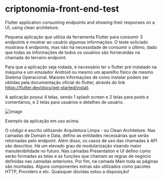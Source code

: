 # criptonomia-front-end-test
Flutter application consuming endpoints and showing their responses on a UI, using clean architeture.

Pequena aplicação que utiliza da ferramenta Flutter para consumir 3 endpoints e mostrar ao usuário algumas informações. O teste soliciado mostrava 4 endpoints, mas não há necessidade de consumir o último, dado que todas as informações de todos os usuários são forneceidas na chamada do terceiro endpoint. 

Para que a aplicação seja rodada, é necessário ter o flutter pré instalado na máquina e um emulador Android ou mesmo um aparelho físico de mesmo Sistema Operacional. Maiores informações de como instalar podem ser obtidas pela documentação oficial do flutter, através do link https://flutter.dev/docs/get-started/install. 

A aplicação possui 4 telas, sendo 1 splash screen e 2 telas para posts e comentários, e 2 telas para usuários e detalhes de usuário. 

![image](https://user-images.githubusercontent.com/39418250/126050083-02d2c057-5069-44a8-8330-d14866e1ea44.png)

Exemplo da aplicação em uso acima. 

O código é escrito utilizando Arquitetura Limpa - ou Clean Architeture. Nas camadas de Domain e Data, defino as entidades necessárias que serão retornadas pelo endpoint. Além disso, os casos de uso das chamadas à API são descritos. Há um elevado grau de modularização visando maior manutenibilidade no futuro. Nas camadas Presentation e UI defino como serão formadas as telas e as funções que chamam as regras de negócio definidas nas camadas anteriores. Por fim, na camada Main toda as páginas são montadas. Alguns componentes extras são utilizados como pacotes HTTP, Providers e etc. Quaisquer dúvidas estou a disposição!
